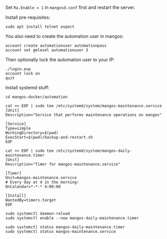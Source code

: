 Set `Ra.Enable = 1` in `mangosd.conf` first and restart the server.

Install pre-requisites:

```shell
sudo apt install telnet expect
```

You also need to create the automation user in mangos:

```
account create automationuser automationpass
account set gmlevel automationuser 3
```

Then optionally lock the automation user to your IP:

```
./login.exp
account lock on
quit
```

Install systemd stuff:

```shell
cd mangos-docker/automation

cat << EOF | sudo tee /etc/systemd/system/mangos-maintenance.service
[Unit]
Description="Service that performs maintenance operations on mangos"

[Service]
Type=simple
WorkingDirectory=$(pwd)
ExecStart=$(pwd)/backup-and-restart.sh
EOF

cat << EOF | sudo tee /etc/systemd/system/mangos-daily-maintenance.timer
[Unit]
Description="Timer for mangos-maintenance.service"

[Timer]
Unit=mangos-maintenance.service
# Every day at 4 in the morning:
OnCalendar=*-*-* 4:00:00

[Install]
WantedBy=timers.target
EOF

sudo systemctl daemon-reload
sudo systemctl enable --now mangos-daily-maintenance.timer

sudo systemctl status mangos-daily-maintenance.timer
sudo systemctl status mangos-maintenance.service
```
